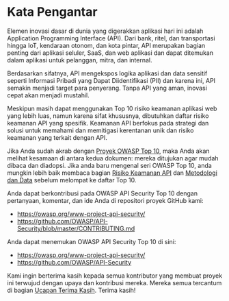 # Kata Pengantar 

Elemen inovasi dasar di dunia yang digerakkan aplikasi  hari ini adalah Application Programming Interface (API). Dari bank, ritel, dan transportasi hingga IoT, kendaraan otonom, dan kota pintar, API merupakan bagian penting dari aplikasi seluler, SaaS, dan web aplikasi dan dapat ditemukan dalam aplikasi untuk pelanggan, mitra, dan internal.

Berdasarkan sifatnya, API mengekspos logika aplikasi dan data sensitif seperti Informasi Pribadi yang Dapat Diidentifikasi (PII) dan karena ini, API semakin menjadi target para penyerang. Tanpa API yang aman, inovasi cepat akan menjadi mustahil. 

Meskipun masih dapat menggunakan Top 10 risiko keamanan aplikasi web yang lebih luas, namun karena sifat khususnya, dibutuhkan daftar risiko keamanan API yang spesifik. Keamanan API berfokus pada strategi dan solusi untuk memahami dan memitigasi kerentanan unik dan risiko keamanan yang terkait dengan API.

Jika Anda sudah akrab dengan [Proyek OWASP Top 10][1], maka Anda akan melihat kesamaan di antara kedua dokumen: mereka ditujukan agar mudah dibaca dan diadopsi. Jika anda baru mengenal seri OWASP Top 10, anda mungkin lebih baik membaca bagian [Risiko Keamanan API][2] dan [Metodologi dan Data][3] sebelum melompat ke daftar Top 10.

Anda dapat berkontribusi pada OWASP API Security Top 10 dengan pertanyaan, komentar, dan ide Anda di repositori proyek GitHub kami:

* https://owasp.org/www-project-api-security/ 
* https://github.com/OWASP/API-Security/blob/master/CONTRIBUTING.md

Anda dapat menemukan OWASP API Security Top 10 di sini:

* https://owasp.org/www-project-api-security/
* https://github.com/OWASP/API-Security  

Kami ingin berterima kasih kepada semua kontributor yang membuat proyek ini terwujud dengan upaya dan kontribusi mereka. Mereka semua tercantum di bagian [Ucapan Terima Kasih][4]. Terima kasih!

[1]: https://owasp.org/www-project-top-ten/
[2]: ./0x10-api-security-risks-id.md
[3]: ./0xd0-about-data-id.md 
[4]: ./0xd1-acknowledgments-id.md
